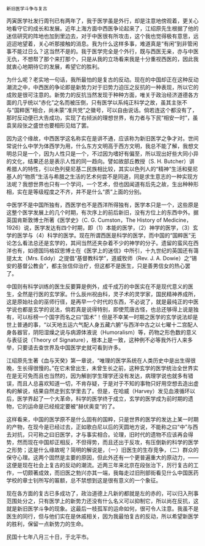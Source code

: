     新旧医学斗争与复古 

   丙寅医学社发行周刊已有两年了，我于医学虽是外行，却是注意地傍观着，更关心地看守它的成长和发展。近年上海方面中西医争论起来了，江绍原先生根据了他的迷信研究的阵地也加到里边去，对于中医很有所攻击，这个我也觉得极有意思，远迢迢地望着，关心听那接触的消息。我为什么这样多事，难道真是“有闲”到非管闲事不能过日么？这当然不是的。我于医学完全是个外行，既与西医无亲，亦与中医无仇，不想帮了那个来打那个，只是从我的立场看来我是十分重视西医的，因此我就衷心地期待它的发展，希望它的胜利。

   为什么呢？老实地一句话，我所最怕的是复古的反动。现在的中国却正在这种反动潮流之中，中西医的争论即是新势力对于旧势力迫压之反抗的一种表现，所以它的成败是很可注意的。新势力的反抗当然发现于种种方面，唯关于政治经济道德各方面的几乎统以“赤化”之名而被压倒，只有医学以系纯正科学之故，虽其主张不与“国粹医”相合，尚未蒙“准共党”之徽号，可以自由说话。倘若连这个都没有了，那时反动便已大告成功，实现了右倾派的理想世界，有力者与下民“相安一时”，虽袁吴段张之盛世也要相形见绌了罢。

   因为这个缘故，中西医学这名称实在是讲不通，应该称为新旧医学之争才对。世间常说什么中学为体西学为用，什么东方文明高于西方文明，我总不能了解，我想文明总只是一个，因为人性只是一个，不过因为嗜好有偏至，所以现出好些大同小异的文化，结果还总是表示人性的同一趋向。譬如故部丘教授（S. H. Butcher）讲希腊人的特性，引以色列斐尼基二民族相比较，其实以色列人的“精神”生活和斐尼基人的“物质”生活与希腊之生活的艺术何尝不是同道，同是求生意志的一种实现方法呢？我想世界也只有一个学问，一个艺术，但也因闻道有后先之故，生出种种形相，实在是等级程度之不齐，并不是什么“质”上面的分别。

   中医学不是中国所独有，西医学也不是西洋所得独有，医学本只是一个，这些原是这整个医学发展上的几个时期，有次序上的前后新旧，没有方位上的东西中外。据英国肯斯敦博士所著《医学史》（C. G. Cumston，The History of Medicine，1926）说，医学发达有四个时期，即（1）本能的医学，（2）神学的医学，（3）玄学的医学与（4）科学的医学。现在所谓西医是科学的医学，而中国的“国粹医”无论怎么看法总还是玄学的，其间当然还夹杂着不少的神学的分子。遗留的蛮风在西洋也有，如德国玛格奴思博士在《医学上的迷信》中所引，十九世纪的英国还有蔼提太太（Mrs. Eddy）之提倡“基督教科学”，道威牧师（Rev. J. A. Dowie）之“锡安的基督公教会”，都主张信仰治疗，但这都不是医生，只是善男信女的热心罢了。

   中国则有科学训练的医生反要算是例外，成千成万的中医实在不是现代意义的医生，全然是行医的玄学家。什么辰州祝由科，灵子术的灵学家，国民精神养成所，这是原始社会的巫师行径，是再早一个时代的东西，不必说了，就是最纯正的中医学说也都是玄学的说法，倘若真是说得特别，即使荒唐古怪，也总还够得上说是独有，可以标榜一个国字而名之曰“国术”！但是不幸某一时期之医学的玄学说法却是世上普通的事，“以天地五运六气配人身五藏六腑”与西洋中古之以七曜十二宫配人身各器官，阴阳湿燥之说与病源体液说（Humoralism）等，药物之形色数的意义与表征说（Theory of Signature），根本上是一致，这种例不必等我外行人来多举，只要请去查世界及中国医学史就可看到许多。

   江绍原先生著《血与天癸》第一章说，“唯理的医学系统在人类历史中是出生得很晚，生长得很慢的。”在它未曾出生，未曾生长之前，这种玄学的医学统治全世界实在是无可免而且也当然的，因为解剖学生理学还没有发达，病理学说也就多有错误，而且人总喜欢知道一切，不肯存疑，于是对于不知的事物只好用空想去造出虚构的解说，结果自然走到玄学里去了。但是，在哈威（Harvey）发见血液循环以后，医学界起了一个大革命，科学的医学终于成立，玄学的医学成为前时期的遗物，它的运命是已经规定要被“赫伏奥变”的了。

   这样看来，中国的医学原不是什么固有的国粹，只是世界的医学的发达上某一时期的产物，在现今是已经过去，正如歌白尼以后的天圆地方说，不能称之曰“中”与西去对抗，只可称之曰旧医学，才与事实相合。论理，旧时代的遗物不应该再会得势，然而现在中国却正相反，不但得势，而且还出于反攻，有压倒新的科学的医学之形势；这是什么缘故呢？简明的解说是，（一）旧医生的生存竞争，（二）群众的保守心理。这两个固然是主要的原因，但此外还有一个更普遍重大的原动力，——这便是现在社会上复古的反动的潮流。近两三年来北京在段张治下，厉行复古的工作，一切颇著成效，而旧医之勃兴亦其一端，我每走过旧刑部街看见什么中国医药学校的章士钊所写的匾额，总不禁想到这是很有意义的一个象征。

   现在各方面的复古已多成功了，政治道德上凡新的都就是左的赤的，可以归入刑事范围处分之，只有医学上的新势力还没有什么名义可以抑制它，所以尚在反抗，这就是新旧医学斗争的现象。这最后一枝孤军的运命如何，很可令人注意。我虽不是医生的同行，但与他们实在是休戚相关，因为我最怕复古的反动，所以希望新医学的胜利，保留一点新势力的生命。

   民国十七年八月三十日，于北平市。

